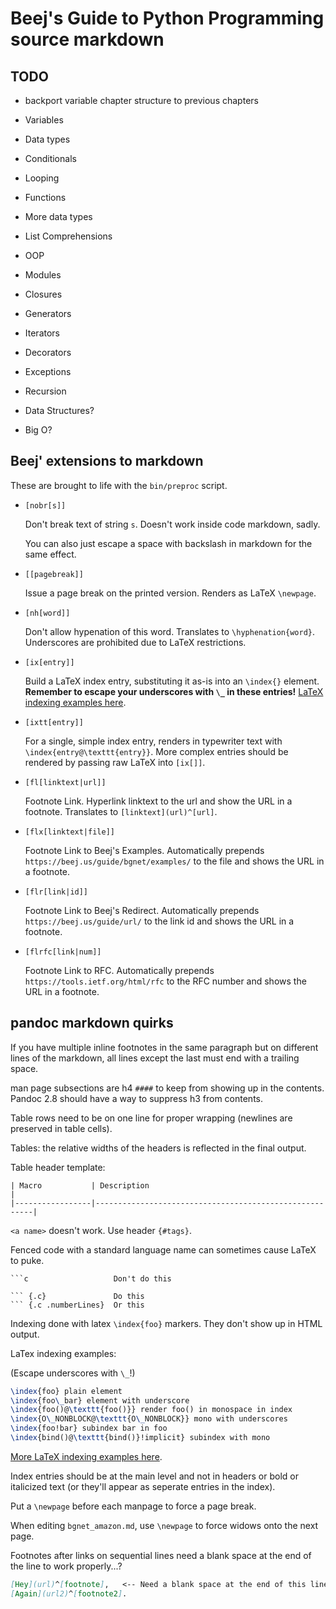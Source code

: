 # Beej's Guide to Python Programming source markdown

## TODO
* backport variable chapter structure to previous chapters

* Variables
* Data types
* Conditionals
* Looping
* Functions
* More data types
* List Comprehensions
* OOP
* Modules
* Closures
* Generators
* Iterators
* Decorators
* Exceptions
* Recursion
* Data Structures?
* Big O?

## Beej' extensions to markdown

These are brought to life with the `bin/preproc` script.

* `[nobr[s]]`

  Don't break text of string `s`. Doesn't work inside code markdown,
  sadly.

  You can also just escape a space with backslash in markdown for the
  same effect.

* `[[pagebreak]]`

  Issue a page break on the printed version. Renders as LaTeX
  `\newpage`.

* `[nh[word]]`

  Don't allow hypenation of this word. Translates to
  `\hyphenation{word}`. Underscores are prohibited due to LaTeX
  restrictions.

* `[ix[entry]]`

  Build a LaTeX index entry, substituting it as-is into an `\index{}`
  element. **Remember to escape your underscores with `\_` in these
  entries!** [LaTeX indexing examples
  here](https://en.wikibooks.org/wiki/LaTeX/Indexing#Sophisticated_indexing).

* `[ixtt[entry]]`

  For a single, simple index entry, renders in typewriter text with
  `\index{entry@\texttt{entry}}`.  More complex entries should be
  rendered by passing raw LaTeX into `[ix[]]`.

* `[fl[linktext|url]]`

  Footnote Link. Hyperlink linktext to the url and show the URL in a
  footnote. Translates to `[linktext](url)^[url]`.
    
* `[flx[linktext|file]]`

  Footnote Link to Beej's Examples. Automatically prepends
  `https://beej.us/guide/bgnet/examples/` to the file and shows the URL
  in a footnote.

* `[flr[link|id]]`

   Footnote Link to Beej's Redirect. Automatically prepends
   `https://beej.us/guide/url/` to the link id and shows the URL in a
   footnote.

* `[flrfc[link|num]]`

   Footnote Link to RFC. Automatically prepends
   `https://tools.ietf.org/html/rfc` to the RFC number and shows the URL
   in a footnote.
   

## pandoc markdown quirks

If you have multiple inline footnotes in the same paragraph but on
different lines of the markdown, all lines except the last must end with
a trailing space.

man page subsections are h4 `####` to keep from showing up in the
contents. Pandoc 2.8 should have a way to suppress h3 from contents.

Table rows need to be on one line for proper wrapping (newlines are
preserved in table cells).

Tables: the relative widths of the headers is reflected in the final
output.

Table header template:

```
| Macro           | Description                                            |
|-----------------|--------------------------------------------------------|
```

`<a name>` doesn't work. Use header `{#tags}`.

Fenced code with a standard language name can sometimes cause LaTeX to puke.

````
```c                   Don't do this

``` {.c}               Do this
``` {.c .numberLines}  Or this
````

Indexing done with latex `\index{foo}` markers. They don't show up in
HTML output.

LaTex indexing examples:

(Escape underscores with `\_`!)

```latex
\index{foo} plain element
\index{foo\_bar} element with underscore
\index{foo()@\texttt{foo()}} render foo() in monospace in index
\index{O\_NONBLOCK@\texttt{O\_NONBLOCK}} mono with underscores
\index{foo!bar} subindex bar in foo
\index{bind()@\texttt{bind()}!implicit} subindex with mono
```

[More LaTeX indexing examples
here](https://en.wikibooks.org/wiki/LaTeX/Indexing#Sophisticated_indexing).

Index entries should be at the main level and not in headers or bold or
italicized text (or they'll appear as seperate entries in the index).

Put a `\newpage` before each manpage to force a page break.

When editing `bgnet_amazon.md`, use `\newpage` to force widows onto the
next page.

Footnotes after links on sequential lines need a blank space at the end
of the line to work properly...?

```markdown
[Hey](url)^[footnote],   <-- Need a blank space at the end of this line
[Again](url2)^[footnote2].
```


